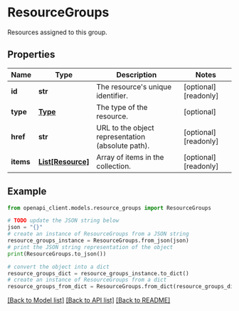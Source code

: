 # ResourceGroups

Resources assigned to this group.

## Properties

Name | Type | Description | Notes
------------ | ------------- | ------------- | -------------
**id** | **str** | The resource&#39;s unique identifier. | [optional] [readonly] 
**type** | [**Type**](Type.md) | The type of the resource. | [optional] 
**href** | **str** | URL to the object representation (absolute path). | [optional] [readonly] 
**items** | [**List[Resource]**](Resource.md) | Array of items in the collection. | [optional] [readonly] 

## Example

```python
from openapi_client.models.resource_groups import ResourceGroups

# TODO update the JSON string below
json = "{}"
# create an instance of ResourceGroups from a JSON string
resource_groups_instance = ResourceGroups.from_json(json)
# print the JSON string representation of the object
print(ResourceGroups.to_json())

# convert the object into a dict
resource_groups_dict = resource_groups_instance.to_dict()
# create an instance of ResourceGroups from a dict
resource_groups_from_dict = ResourceGroups.from_dict(resource_groups_dict)
```
[[Back to Model list]](../README.md#documentation-for-models) [[Back to API list]](../README.md#documentation-for-api-endpoints) [[Back to README]](../README.md)


